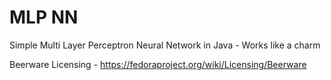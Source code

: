 MLP NN
==

Simple Multi Layer Perceptron Neural Network in Java - Works like a charm

Beerware Licensing - https://fedoraproject.org/wiki/Licensing/Beerware
